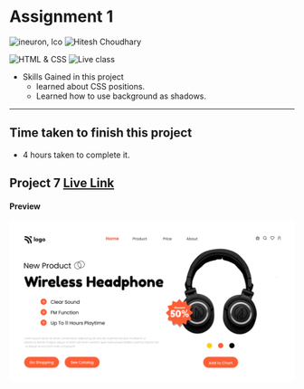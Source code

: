 # Assignment 1

![ineuron, lco](https://img.shields.io/badge/iNeuron-LCO-brightgreen)
![Hitesh Choudhary](https://img.shields.io/badge/Hitesh--Choudhary-Full--stack--JS--bootcamp-red)

![HTML & CSS](https://img.shields.io/badge/HTML-CSS-brightgreen)
![Live class](https://img.shields.io/badge/WEB--Dev-PROJECT--7-blue)


- Skills Gained in this project
  - learned about CSS positions.
  - Learned how to use background as shadows.
---

## Time taken to finish this project

- 4 hours taken to complete it.
## Project 7 [Live Link]()
#### Preview

![Desktop](./preview.png)
